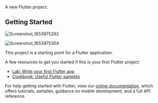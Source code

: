 A new Flutter project.

## Getting Started
![Screenshot_1653975292](https://user-images.githubusercontent.com/69295859/171100702-fe838eb5-26fa-4e97-b36a-79e4cf808864.png)

![Screenshot_1653975304](https://user-images.githubusercontent.com/69295859/171100971-78d6ea21-6e61-487a-8e43-ba5bc9476aed.png)



This project is a starting point for a Flutter application.

A few resources to get you started if this is your first Flutter project:

- [Lab: Write your first Flutter app](https://flutter.dev/docs/get-started/codelab)
- [Cookbook: Useful Flutter samples](https://flutter.dev/docs/cookbook)

For help getting started with Flutter, view our
[online documentation](https://flutter.dev/docs), which offers tutorials,
samples, guidance on mobile development, and a full API reference.
